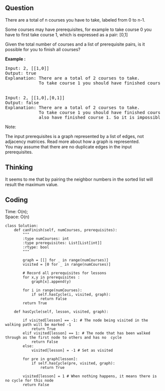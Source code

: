 ## Question
There are a total of n courses you have to take, labeled from 0 to n-1.<br>

Some courses may have prerequisites, for example to take course 0 you have to first take course 1, which is expressed as a pair: [0,1]<br>

Given the total number of courses and a list of prerequisite pairs, is it possible for you to finish all courses?

**Example :**   
<pre>
Input: 2, [[1,0]] 
Output: true
Explanation: There are a total of 2 courses to take. 
             To take course 1 you should have finished course 0. So it is possible.
             

Input: 2, [[1,0],[0,1]]
Output: false
Explanation: There are a total of 2 courses to take. 
             To take course 1 you should have finished course 0, and to take course 0 you should
             also have finished course 1. So it is impossible.
</pre>

Note:<br>

The input prerequisites is a graph represented by a list of edges, not adjacency matrices. Read more about how a graph is represented.<br>
You may assume that there are no duplicate edges in the input prerequisites.

## Thinking
It seems to me that by pairing the neighbor numbers in the sorted list will result the maximum value.

## Coding
Time: O(n);<br>
Space: O(n)
```python3
class Solution:
    def canFinish(self, numCourses, prerequisites):
        """
        :type numCourses: int
        :type prerequisites: List[List[int]]
        :rtype: bool
        """
        
        graph = [[] for _ in range(numCourses)]
        visited = [0 for _ in range(numCourses)] 

        # Record all prerequisites for lessons
        for x,y in prerequisites :
            graph[x].append(y)
        
        for i in range(numCourses):
            if self.hasCycle(i, visited, graph):
                return False
        return True
        
    def hasCycle(self, lesson, visited, graph):
        
        if visited[lesson] == -1: # The node being visited in the walking path will be marked -1
            return True
        elif visited[lesson] == 1: # The node that has been walked through as the first node to others and has no  cycle
            return False
        else:
            visited[lesson] = -1 # Set as visited
        
        for pre in graph[lesson]:
            if self.hasCycle(pre, visited, graph):
                return True
        
        visited[lesson] = 1 # When nothing happens, it means there is no cycle for this node
        return False 
```

